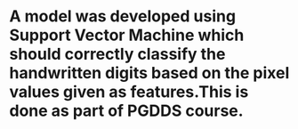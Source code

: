 # A model was developed using Support Vector Machine which should correctly classify the handwritten digits based on the pixel values given as features.This is done as part of PGDDS course.
